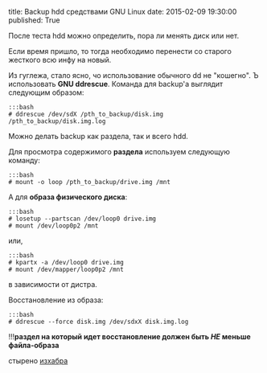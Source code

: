 title: Backup hdd средствами GNU Linux
date: 2015-02-09 19:30:00
published: True

После теста hdd можно определить, пора ли менять диск или нет.

Если время пришло, то тогда необходимо перенести со старого жесткого всю инфу на новый.

Из гуглежа, стало ясно, чо использование обычного dd не "кошегно". Ъ использовать **GNU ddrescue**. Команда для backup'а выглядит следующим образом:

	:::bash
	# ddrescue /dev/sdX /pth_to_backup/disk.img /pth_to_backup/disk.img.log

Можно делать backup как раздела, так и всего hdd.

Для просмотра содержимого **раздела** используем следующую команду:

	:::bash
	# mount -o loop /pth_to_backup/drive.img /mnt

А для **образа физического диска**:

	:::bash
	# losetup --partscan /dev/loop0 drive.img
	# mount /dev/loop0p2 /mnt

или,

	:::bash
	# kpartx -a /dev/loop0 drive.img
	# mount /dev/mapper/loop0p2 /mnt

в зависимости от дистра.

Восстановление из образа:

	:::bash
	# ddrescue --force disk.img /dev/sdxX disk.img.log

!!!**раздел на который идет восстановление должен быть *НЕ* меньше файла-образа**

стырено [изхабра](http://habrahabr.ru/post/233961/)
